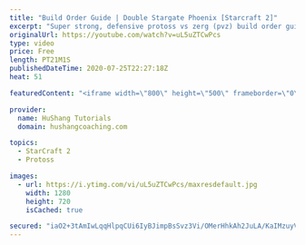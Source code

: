 ```yaml
---
title: "Build Order Guide | Double Stargate Phoenix [Starcraft 2]"
excerpt: "Super strong, defensive protoss vs zerg (pvz) build order guide. This opening is going to give you incredible map control over zerg in the mid-game, letting you scout exactly what is coming your way and making it easy to feel in control of the game. This build also completely owns mutalisk transitions"
originalUrl: https://youtube.com/watch?v=uL5uZTCwPcs
type: video
price: Free
length: PT21M1S
publishedDateTime: 2020-07-25T22:27:18Z
heat: 51

featuredContent: "<iframe width=\"800\" height=\"500\" frameborder=\"0\" src=\"https://www.youtube.com/embed/uL5uZTCwPcs\" allow=\"accelerometer; autoplay; encrypted-media; gyroscope; picture-in-picture\" allowfullscreen></iframe>"

provider:
  name: HuShang Tutorials
  domain: hushangcoaching.com

topics:
  - StarCraft 2
  - Protoss

images:
  - url: https://i.ytimg.com/vi/uL5uZTCwPcs/maxresdefault.jpg
    width: 1280
    height: 720
    isCached: true

secured: "iaO2+3tAmIwLqqHlpqCUi6IyBJimpBsSvz3Vi/OMerHhkAh2JuLA/KaIMzuyVi0jKCn9h2bNILcGqpcKPtXxWipzDa9BAKbYNkXmBQKv9F8d46lHfBNogN3Mzf+n/nZ7hD3NtqK9AdLwbUqFxYLOLG3hJYt3q7vfAf9Z+bF4Aqh+fXLlkF3X/7YcHvEECr0ybanxg84O5ZwSTutBmLiRoCB46LGnydQKVmbgxFj4WWyRUIftdIDKYeNDIreESlAq6C3i61u5coqi3rtJH4EOv/k00V/Wh7gbU6Fzj307KfQR8ATOnRmKM2tHgbJF64WMLCOKO5ajk8VdG1YcMNhnmsN433Oc/pL4y6DU7O/LMMAED4fQSesNqYMvqlLYWULw721oTMCaL6arSELf1qtjDzLrpKcsTUKpLz0Z7fTzG4c=;TPbQWnDqaVlGnKzNegCxLg=="
---
```


